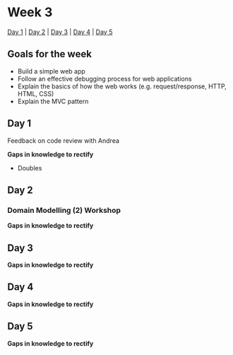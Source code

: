 # Week 3

[Day 1](#day-1) | [Day 2](#day-2) | [Day 3](#day-3) | [Day 4](#day-4) | [Day 5](#day-5)

## Goals for the week

- Build a simple web app
- Follow an effective debugging process for web applications
- Explain the basics of how the web works (e.g. request/response, HTTP, HTML, CSS)
- Explain the MVC pattern

## Day 1

Feedback on code review with Andrea

**Gaps in knowledge to rectify**
- Doubles

## Day 2

### Domain Modelling (2) Workshop





**Gaps in knowledge to rectify**

## Day 3

**Gaps in knowledge to rectify**

## Day 4

**Gaps in knowledge to rectify**


## Day 5


**Gaps in knowledge to rectify**
